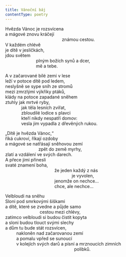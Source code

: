 ```yaml
---
title: Vánoční báj
contentType: poetry
---
```


Hvězda Vánoc je rozsvícena  
a mágové znovu kráčejí  
                                              známou cestou.  
V každém chlévě  
je dítě v jesličkách,  
jdou světem  
                         plným božích synů a dcer,  
                         mě a tebe.

  

A v začarované bílé zemi v lese  
leží v potoce dítě pod ledem,  
neslyšně se sype sníh ze stromů  
mezi zmrzlými výkřiky ptáků,  
klády na potoce zapadané sněhem  
ztuhly jak mrtvé ryby,  
             jak těla lesních zvířat,  
             zbloudilé lodice s plavci  
             kteří nikdy nespatří domov:  
             vesla jim vypadla z dřevěných rukou.

  

„Dítě je hvězda Vánoc,“  
říká cukroví, říkají ozdoby  
a mágové se natřásají sněhovou zemí  
                           zpět do země myrhy,  
zlatí a vzdálení ve svých darech.  
A přece jimi přinesli  
svaté znamení boha,  
                                        že jeden každý z nás  
                                                      je vyvolen,  
                                        jenomže on nechce…  
                                        chce, ale nechce…

  

Velbloudi na sněhu  
Sloni pod smrkovými šiškami  
a dítě, které se zvedne a půjde samo  
                            cestou mezi chlévy,  
zatímco velbloudi si budou čistit kopyta  
a sloni budou tlouct svými slechy  
a dům tu bude stát rozsvícen,  
         nakloněn nad začarovanou zemí  
         a pomalu vpřed se sunoucí  
         v kolejích svých darů a písní a mrznoucích zimních  
                                                        polibků.
